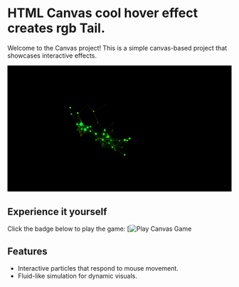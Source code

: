 # HTML Canvas cool hover effect creates rgb Tail.

Welcome to the Canvas project! This is a simple canvas-based project that showcases interactive effects.


![Gameplay Screenshot](canvas-dot-2.png)

## Experience it yourself

Click the badge below to play the game:
[![Play Canvas Game](https://hover-and-see.netlify.app)

## Features

- Interactive particles that respond to mouse movement.
- Fluid-like simulation for dynamic visuals.
